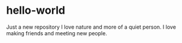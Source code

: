 # hello-world
Just a new repository
I love nature and more of a quiet person.
I love making friends and meeting new people.
